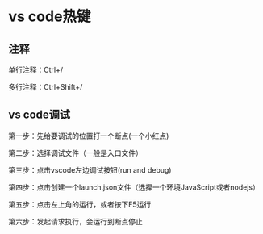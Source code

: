 # vs code热键

## 注释

单行注释：Ctrl+/

多行注释：Ctrl+Shift+/



## vs code调试

第一步：先给要调试的位置打一个断点(一个小红点)

第二步：选择调试文件（一般是入口文件）

第三步：点击vscode左边调试按钮(run and debug)

第四步：点击创建一个launch.json文件（选择一个环境JavaScript或者nodejs）

第五步：点击左上角的运行，或者按下F5运行

第六步：发起请求执行，会运行到断点停止



